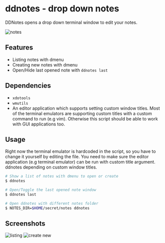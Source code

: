 # ddnotes - drop down notes

DDNotes opens a drop down terminal window to edit your notes.

![notes](https://raw.githubusercontent.com/umurgdk/ddnotes/master/screenshots/notewindow.png)

## Features

* Listing notes with dmenu
* Creating new notes with dmenu
* Open/Hide last opened note with `ddnotes last`

## Dependencies

* `xdotools`
* `wmutils`
* An editor application which supports setting custom window titles. Most of the terminal emulators are supporting custom titles with a custom command to run (e.g vim). Otherwise this script should be able to work with GUI applications too.

## Usage

Right now the terminal emulator is hardcoded in the script, so you have to change it yourself by editing the file. You need to make sure the editor application (e.g terminal emulator) can be run with custom title argument. ddnotes depending on custom window titles.

```bash
# Show a list of notes with dmenu to open or create
$ ddnotes

# Open/Toggle the last opened note window
$ ddnotes last

# Open ddnotes with different notes folder
$ NOTES_DIR=$HOME/secret/notes ddnotes
```

## Screenshots

![listing](https://raw.githubusercontent.com/umurgdk/ddnotes/master/screenshots/listing.png)
![create new](https://raw.githubusercontent.com/umurgdk/ddnotes/master/screenshots/create-new.png)
